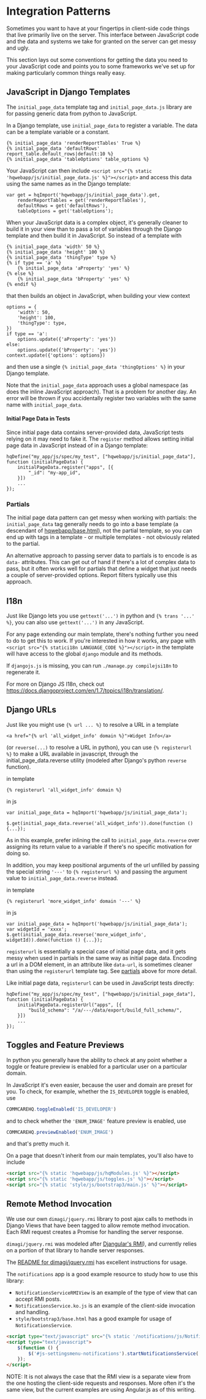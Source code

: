 # Integration Patterns

Sometimes you want to have at your fingertips in client-side code
things that live primarily live on the server.
This interface between JavaScript code and the data
and systems we take for granted on the server can get messy and ugly.

This section lays out some conventions for getting the data you need
to your JavaScript code
and points you to some frameworks we've set up
for making particularly common things really easy.

## JavaScript in Django Templates

The `initial_page_data` template tag and `initial_page_data.js` library are for passing generic data from python to JavaScript.

In a Django template, use `initial_page_data` to register a variable. The data can be a template variable or a constant.

```
{% initial_page_data 'renderReportTables' True %}
{% initial_page_data 'defaultRows' report_table.default_rows|default:10 %}
{% initial_page_data 'tableOptions' table_options %}
```

Your JavaScript can then include `<script src="{% static 'hqwebapp/js/initial_page_data.js' %}"></script>` and access this data using the same names as in the Django template:

```
var get = hqImport('hqwebapp/js/initial_page_data').get,
    renderReportTables = get('renderReportTables'),
    defaultRows = get('defaultRows'),
    tableOptions = get('tableOptions');
```

When your JavaScript data is a complex object, it's generally cleaner to build it in your view than to pass a lot of variables through the Django template and then build it in JavaScript. So instead of a template with

```
{% initial_page_data 'width' 50 %}
{% initial_page_data 'height' 100 %}
{% initial_page_data 'thingType' type %}
{% if type == 'a' %}
    {% initial_page_data 'aProperty' 'yes' %}
{% else %}
    {% initial_page_data 'bProperty' 'yes' %}
{% endif %}
```

that then builds an object in JavaScript, when building your view context

```
options = {
    'width': 50,
    'height': 100,
    'thingType': type,
})
if type == 'a':
    options.update({'aProperty': 'yes'})
else:
    options.update({'bProperty': 'yes'})
context.update({'options': options})
```

and then use a single `{% initial_page_data 'thingOptions' %}` in your Django template.

Note that the `initial_page_data` approach uses a global namespace (as does the inline JavaScript approach). That is a problem for another day. An error will be thrown if you accidentally register two variables with the same name with `initial_page_data`.

#### Initial Page Data in Tests

Since initial page data contains server-provided data, JavaScript tests relying on it may need to fake it. The `register` method allows setting initial page data in JavaScript instead of in a Django template:

```
hqDefine("my_app/js/spec/my_test", ["hqwebapp/js/initial_page_data"], function (initialPageData) {
    initialPageData.register("apps", [{
        "_id": "my-app_id",
    }])
    ...
});
```

### Partials

The initial page data pattern can get messy when working with partials: the `initial_page_data` tag generally needs to go into a base template (a descendant of [hqwebapp/base.html](https://github.com/dimagi/commcare-hq/tree/master/corehq/apps/hqwebapp/templates/hqwebapp/base.html)), not the partial template, so you can end up with tags in a template - or multiple templates - not obviously related to the partial.

An alternative approach to passing server data to partials is to encode is as `data-` attributes. This can get out of hand if there's a lot of complex data to pass, but it often works well for partials that define a widget that just needs a couple of server-provided options. Report filters typically use this approach.


## I18n
Just like Django lets you use `gettext('...')` in python
and `{% trans '...' %}`, you can also use `gettext('...')`
in any JavaScript.

For any page extending our main template, there's nothing further
you need to do to get this to work.
If you're interested in how it works,
any page with `<script src="{% statici18n LANGUAGE_CODE %}"></script>`
in the template will have access to the global `django` module
and its methods.

If `djangojs.js` is missing, you can run `./manage.py compilejsi18n` to regenerate it.

For more on Django JS I18n, check out https://docs.djangoproject.com/en/1.7/topics/i18n/translation/.

## Django URLs

Just like you might use `{% url ... %}` to resolve a URL in a template

```
<a href="{% url 'all_widget_info' domain %}">Widget Info</a>
```

(or `reverse(...)` to resolve a URL in python), you can use `{% registerurl %}` to make a URL available in javascript, through the initial_page_data.reverse utility (modeled after Django's python `reverse` function).

in template
```
{% registerurl 'all_widget_info' domain %}
```

in js

```
var initial_page_data = hqImport('hqwebapp/js/initial_page_data');

$.get(initial_page_data.reverse('all_widget_info')).done(function () {...});
```

As in this example, prefer inlining the call to `initial_page_data.reverse` over assigning its return value to a variable if there's no specific motivation for doing so.

In addition, you may keep positional arguments of the url unfilled by passing the special string `'---'` to `{% registerurl %}` and passing the argument value to `initial_page_data.reverse` instead.

in template
```
{% registerurl 'more_widget_info' domain '---' %}
```

in js

```
var initial_page_data = hqImport('hqwebapp/js/initial_page_data');
var widgetId = 'xxxx';
$.get(initial_page_data.reverse('more_widget_info', widgetId)).done(function () {...});
```

`registerurl` is essentially a special case of initial page data, and it gets messy when used in partials in the
same way as initial page data. Encoding a url in a DOM element, in an attribute like `data-url`, is sometimes
cleaner than using the `registerurl` template tag. See [partials](https://github.com/dimagi/commcare-hq/blob/master/docs/js-guide/integration-patterns.md#partials) above for more detail.

Like initial page data, `registerurl` can be used in JavaScript tests directly:

```
hqDefine("my_app/js/spec/my_test", ["hqwebapp/js/initial_page_data"], function (initialPageData) {
    initialPageData.registerUrl("apps", [{
        "build_schema": "/a/---/data/export/build_full_schema/",
    }])
    ...
});
```


## Toggles and Feature Previews
In python you generally have the ability to check
at any point whether a toggle or feature preview is enabled
for a particular user on a particular domain.

In JavaScript it's even easier,
because the user and domain are preset for you.
To check, for example, whether the `IS_DEVELOPER` toggle is enabled, use

```javascript
COMMCAREHQ.toggleEnabled('IS_DEVELOPER')
```

and to check whether the `'ENUM_IMAGE'` feature preview
is enabled, use

```javascript
COMMCAREHQ.previewEnabled('ENUM_IMAGE')
```

and that's pretty much it.

On a page that doesn't inherit from our main templates, you'll also
have to include

```html
<script src="{% static 'hqwebapp/js/hqModules.js' %}"></script>
<script src="{% static 'hqwebapp/js/toggles.js' %}"></script>
<script src="{% static 'style/js/bootstrap3/main.js' %}"></script>
```

## Remote Method Invocation

We use our own `dimagi/jquery.rmi` library to post ajax calls to methods in Django Views that have been tagged to allow remote method invocation. Each RMI request creates a Promise for handling the server response.

`dimagi/jquery.rmi` was modeled after [Djangular's RMI](http://django-angular.readthedocs.org/en/latest/remote-method-invocation.html)), and currently relies on a portion of that library to handle server responses.

The [README for dimagi/jquery.rmi](http://github.com/dimagi/jquery.rmi) has excellent instructions for usage.

The `notifications` app is a good example resource to study how to use this library:

- `NotificationsServiceRMIView` is an example of the type of view that can accept RMI posts.
- `NotificationsService.ko.js` is an example of the client-side invocation and handling.
- `style/bootstrap3/base.html` has a good example for usage of `NotificationsService`.
```html
<script type="text/javascript" src="{% static '/notifications/js/NotificationsService.ko.js' %}"></script>
<script type="text/javascript">
    $(function () {
        $('#js-settingsmenu-notifications').startNotificationsService('{% url 'notifications_service' %}');
    });
</script>
```

NOTE: It is not always the case that the RMI view is a separate view from the one hosting the client-side requests and responses. More often it's the same view, but the current examples are using Angular.js as of this writing.
